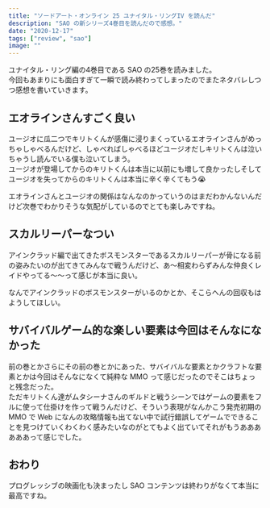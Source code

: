 ```yaml
---
title: "ソードアート・オンライン 25 ユナイタル・リングIV を読んだ"
description: "SAO の新シリーズ4巻目を読んだので感想。"
date: "2020-12-17"
tags: ["review", "sao"]
image: ""
---
```


ユナイタル・リング編の4巻目である SAO の25巻を読みました。  
今回もあまりにも面白すぎて一瞬で読み終わってしまったのでまたネタバレしつつ感想を書いていきます。

## エオラインさんすごく良い

ユージオに瓜二つでキリトくんが感傷に浸りまくっているエオラインさんがめっちゃしゃべるんだけど、しゃべればしゃべるほどユージオだしキリトくんは泣いちゃうし読んでいる僕も泣いてしまう。  
ユージオが登場してからのキリトくんは本当に以前にも増して良かったしそしてユージオを失ってからのキリトくんは本当に辛く辛くてもう:sob:

エオラインさんとユージオの関係はなんなのかっていうのはまだわかんないんだけど次巻でわかりそうな気配がしているのでとても楽しみですね。

## スカルリーパーなつい

アインクラッド編で出てきたボスモンスターであるスカルリーパーが骨になる前の姿みたいのが出てきてみんなで戦うんだけど、あ〜相変わらずみんな仲良くレイドやってる〜〜って感じが本当に良い。  

なんでアインクラッドのボスモンスターがいるのかとか、そこらへんの回収もはようしてほしい。

## サバイバルゲーム的な楽しい要素は今回はそんなになかった

前の巻とかさらにその前の巻とかにあった、サバイバルな要素とかクラフトな要素とかは今回はそんなになくて純粋な MMO って感じだったのでそこはちょっと残念だった。  
ただキリトくん達がムタシーナさんのギルドと戦うシーンではゲームの要素をフルに使って仕掛けを作って戦うんだけど、そういう表現がなんかこう発売初期の MMO で Web になんの攻略情報も出てない中で試行錯誤してゲームでできることを見つけていくわくわく感みたいなのがとてもよく出ていてそれがもうああああああって感じでした。

## おわり

プログレッシブの映画化も決まったし SAO コンテンツは終わりがなくて本当に最高ですね。

